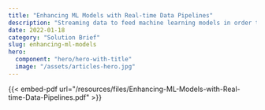 ```yaml
---
title: "Enhancing ML Models with Real-time Data Pipelines"
description: "Streaming data to feed machine learning models in order to make more accurate predictions."
date: 2022-01-18
category: "Solution Brief"
slug: enhancing-ml-models
hero:
  component: "hero/hero-with-title"
  image: "/assets/articles-hero.jpg"
---
```


{{< embed-pdf url="/resources/files/Enhancing-ML-Models-with-Real-time-Data-Pipelines.pdf" >}}
